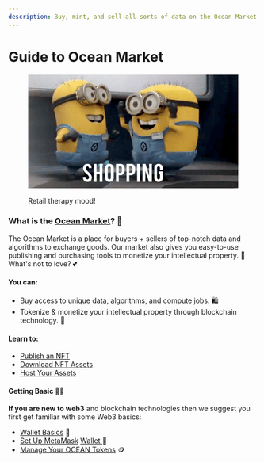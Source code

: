 ```yaml
---
description: Buy, mint, and sell all sorts of data on the Ocean Market
---
```


# Guide to Ocean Market

<figure><img src="../.gitbook/assets/shopping-minions.gif" alt=""><figcaption><p>Retail therapy mood!</p></figcaption></figure>

### What is the [Ocean Market](https://market.oceanprotocol.com/)? 🛒

The Ocean Market is a place for buyers + sellers of top-notch data and algorithms to exchange goods. Our market also gives you easy-to-use publishing and purchasing tools to monetize your intellectual property. 🤑 What's not to love? 💕

#### **You can:**

* Buy access to unique data, algorithms, and compute jobs. 🛍️
* Tokenize & monetize your intellectual property through blockchain technology. 💪

#### **Learn to:**

* [Publish an NFT](marketplace-publish-data-asset.md)
* [Download NFT Assets](marketplace-download-data-asset.md)
* [Host Your Assets](asset-hosting/)

#### Getting Basic 💁‍♀️

**If you are new to web3** and blockchain technologies then we suggest you first get familiar with some Web3 basics:

* [Wallet Basics](../discover/wallets.md) 👛
* [Set Up MetaMask](../discover/metamask-setup.md) [Wallet ](../discover/metamask-setup.md)🦊
* [Manage Your OCEAN Tokens](../discover/wallets-and-ocean-tokens.md) 🪙
